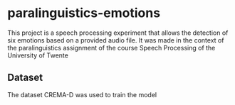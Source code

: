 # paralinguistics-emotions

This project is a speech processing experiment that allows the detection of six emotions based on a provided audio file. It was made in the context of the paralinguistics assignment of the course Speech Processing of the University of Twente

## Dataset

The dataset CREMA-D was used to train the model